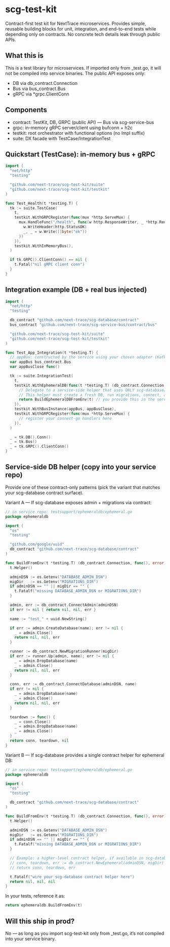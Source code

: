 # scg-test-kit

Contract-first test kit for NextTrace microservices. Provides simple, reusable building blocks for unit, integration, and end-to-end tests while depending only on contracts. No concrete tech details leak through public APIs.

## What this is
This is a test library for microservices. If imported only from _test.go, it will not be compiled into service binaries. The public API exposes only:
- DB via db_contract.Connection
- Bus via bus_contract.Bus
- gRPC via *grpc.ClientConn

## Components
- contract: TestKit, DB, GRPC (public API) — Bus via scg-service-bus
- grpc: in-memory gRPC server/client using bufconn + h2c
- testkit: root orchestrator with functional options (no Impl suffix)
- suite: DX facade with TestCase/IntegrationTest

## Quickstart (TestCase): in-memory bus + gRPC

```go
import (
  "net/http"
  "testing"

  "github.com/next-trace/scg-test-kit/suite"
  "github.com/next-trace/scg-test-kit/testkit"
)

func Test_Health(t *testing.T) {
  tk := suite.TestCase(
    t,
    testkit.WithGRPCRegister(func(mux *http.ServeMux) {
      mux.HandleFunc("/health", func(w http.ResponseWriter, _ *http.Request) {
        w.WriteHeader(http.StatusOK)
        _, _ = w.Write([]byte("ok"))
      })
    }),
    testkit.WithInMemoryBus(),
  )

  if tk.GRPC().ClientConn() == nil {
    t.Fatal("nil gRPC client conn")
  }
}
```

## Integration example (DB + real bus injected)

```go
import (
  "net/http"
  "testing"

  db_contract "github.com/next-trace/scg-database/contract"
  bus_contract "github.com/next-trace/scg-service-bus/contract/bus"

  "github.com/next-trace/scg-test-kit/suite"
  "github.com/next-trace/scg-test-kit/testkit"
)

func Test_App_Integration(t *testing.T) {
  // appBus: constructed by the service using your chosen adapter (Kafka/RabbitMQ/NATS).
  var appBus bus_contract.Bus
  var appBusClose func()

  tk := suite.IntegrationTest(
    t,
    testkit.WithEphemeralDB(func(t *testing.T) (db_contract.Connection, func(), error) {
      // Delegate to a service-side helper that uses ONLY scg-database/contract.
      // This helper must create a fresh DB, run migrations, connect, and return teardown.
      return BuildEphemeralDBFromEnv(t) // you provide this in the service repo
    }),
    testkit.WithBusInstance(appBus, appBusClose),
    testkit.WithGRPCRegister(func(mux *http.ServeMux) {
      // register your connect-go handlers here
    }),
  )

  _ = tk.DB().Conn()
  _ = tk.Bus()
  _ = tk.GRPC().ClientConn()
}
```

## Service-side DB helper (copy into your service repo)
Provide one of these contract-only patterns (pick the variant that matches your scg-database contract surface).

Variant A — If scg-database exposes admin + migrations via contract:
```go
// in service repo: testsupport/ephemeraldb/ephemeral.go
package ephemeraldb

import (
  "os"
  "testing"

  "github.com/google/uuid"
  db_contract "github.com/next-trace/scg-database/contract"
)

func BuildFromEnv(t *testing.T) (db_contract.Connection, func(), error) {
  t.Helper()

  adminDSN := os.Getenv("DATABASE_ADMIN_DSN")
  migDir   := os.Getenv("MIGRATIONS_DIR")
  if adminDSN == "" || migDir == "" {
    t.Fatalf("missing DATABASE_ADMIN_DSN or MIGRATIONS_DIR")
  }

  admin, err := db_contract.ConnectAdmin(adminDSN)
  if err != nil { return nil, nil, err }

  name := "test_" + uuid.NewString()

  if err := admin.CreateDatabase(name); err != nil {
    _ = admin.Close()
    return nil, nil, err
  }

  runner := db_contract.NewMigrationRunner(migDir)
  if err := runner.Up(admin, name); err != nil {
    _ = admin.DropDatabase(name)
    _ = admin.Close()
    return nil, nil, err
  }

  conn, err := db_contract.ConnectDatabase(adminDSN, name)
  if err != nil {
    _ = admin.DropDatabase(name)
    _ = admin.Close()
    return nil, nil, err
  }

  teardown := func() {
    _ = conn.Close()
    _ = admin.DropDatabase(name)
    _ = admin.Close()
  }
  return conn, teardown, nil
}
```

Variant B — If scg-database provides a single contract helper for ephemeral DB:
```go
// in service repo: testsupport/ephemeraldb/ephemeral.go
package ephemeraldb

import (
  "os"
  "testing"

  db_contract "github.com/next-trace/scg-database/contract"
)

func BuildFromEnv(t *testing.T) (db_contract.Connection, func(), error) {
  t.Helper()

  adminDSN := os.Getenv("DATABASE_ADMIN_DSN")
  migDir   := os.Getenv("MIGRATIONS_DIR")
  if adminDSN == "" || migDir == "" {
    t.Fatalf("missing DATABASE_ADMIN_DSN or MIGRATIONS_DIR")
  }

  // Example: a higher-level contract helper, if available in scg-database:
  // conn, teardown, err := db_contract.NewEphemeral(adminDSN, migDir)
  // return conn, teardown, err

  t.Fatalf("wire your scg-database contract helper here")
  return nil, nil, nil
}
```

In your tests, reference it as:
```go
return ephemeraldb.BuildFromEnv(t)
```

## Will this ship in prod?
No — as long as you import scg-test-kit only from _test.go, it’s not compiled into your service binary.
